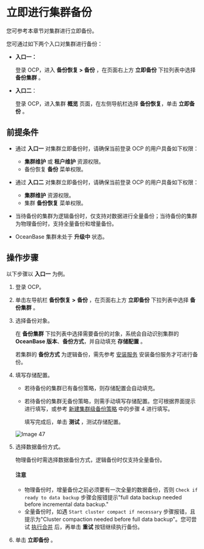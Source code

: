 # 立即进行集群备份

您可参考本章节对集群进行立即备份。

您可通过如下两个入口对集群进行备份：

* **入口一：**

    登录 OCP，进入 **备份恢复 > 备份** ，在页面右上方 **立即备份** 下拉列表中选择 **备份集群** 。

* **入口二**：

    登录 OCP，进入集群 **概览** 页面，在左侧导航栏选择 **备份恢复**，单击 **立即备份** 。

## 前提条件

* 通过 **入口一** 对集群立即备份时，请确保当前登录 OCP 的用户具备如下权限：

  * **集群维护** 或 **租户维护** 资源权限。
  * 备份恢复 **备份** 菜单权限。

* 通过 **入口二** 对集群立即备份时，请确保当前登录 OCP 的用户具备如下权限：

  * **集群维护** 资源权限。
  * 集群 **备份恢复** 菜单权限。

* 当待备份的集群为逻辑备份时，仅支持对数据进行全量备份；当待备份的集群为物理备份时，支持全量备份和增量备份。

* OceanBase 集群未处于 **升级中** 状态。

## 操作步骤

以下步骤以 **入口一** 为例。

1. 登录 OCP。

2. 单击左导航栏 **备份恢复** **\>** **备份** ，在页面右上方 **立即备份** 下拉列表中选择 **备份集群** 。

3. 选择备份对象。

   在 **备份集群** 下拉列表中选择需要备份的对象，系统会自动识别集群的 **OceanBase 版本**、**备份方式**，并自动填充 **存储配置** 。

   若集群的 **备份方式** 为逻辑备份，需先参考 [安装服务](../1000.manage-backup-and-recovery-service/100.service-features.md) 安装备份服务才可进行备份。

4. 填写存储配置。

   * 若待备份的集群已有备份策略，则存储配置会自动填充。

   * 若待备份的集群无备份策略，则需手动填写存储配置。您可根据界面提示进行填写，或参考 [新建集群级备份策略](../500.regular-backup/100.manage-cluster-backup-strategy/100.create-a-cluster-backup-strategy.md) 中的步骤 4 进行填写。

     填写完成后，单击 **测试** ，测试存储配置。

   ![Image 47](https://obbusiness-private.oss-cn-shanghai.aliyuncs.com/doc/img/ocp/401/%E5%AD%98%E5%82%A8%E9%85%8D%E7%BD%AE1.png)

5. 选择数据备份方式。

   物理备份时需选择数据备份方式，逻辑备份时仅支持全量备份。

    <main id="notice" type='notice'>
    <h4>注意</h4>
    <ul>
    <li>物理备份时，增量备份之前必须要有一次全量的数据备份，否则 <code>Check if ready to data backup</code> 步骤会报错提示&quot;full data backup needed before incremental data backup.&quot;</li>
    <li>全量备份时，如遇 <code>Start cluster compact if necessary</code> 步骤报错，且提示为&quot;Cluster compaction needed before full data backup&quot;。您可尝试 <a href="../../600.cluster-functions/1100.manage-cluster-merge/200.cluster-perform-merge.md">执行合并</a> 后，再单击 <strong>重试</strong> 按钮继续执行备份。</li>
    </ul>
    </main>

6. 单击 **立即备份** 。
